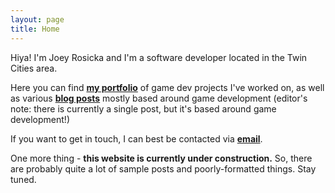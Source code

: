 ```yaml
---
layout: page
title: Home
---
```


Hiya! I'm Joey Rosicka and I'm a software developer located in the Twin Cities area. 

Here you can find [**my portfolio**](https://www.joeyrosicka.com/projects) of game dev projects I've worked on, as well as various [**blog posts**](https://www.joeyrosicka.com/blog) mostly based around game development (editor's note: there is currently a single post, but it's based around game development!)

If you want to get in touch, I can best be contacted via [**email**](mailto:joseph.erik.rosicka@gmail.com?Subject=Hello,%20Joey!).

One more thing - **this website is currently under construction.** So, there are probably quite a lot of sample posts and poorly-formatted things. Stay tuned. 